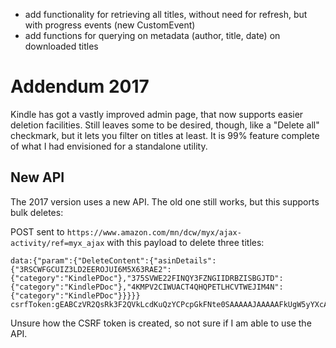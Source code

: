 - add functionality for retrieving all titles, without need for refresh, but with progress events (new CustomEvent)
- add functions for querying on metadata (author, title, date) on downloaded titles

# Addendum 2017
Kindle has got a vastly improved admin page, that now supports easier deletion facilities. Still leaves some to be desired, though, like a "Delete all" checkmark, but it lets you filter on titles at least. It is 99% feature complete of what I had envisioned for a standalone utility. 

## New API
The 2017 version uses a new API. The old one still works, but this supports bulk deletes:

POST sent to `https://www.amazon.com/mn/dcw/myx/ajax-activity/ref=myx_ajax` with this payload to delete three titles:
```
data:{"param":{"DeleteContent":{"asinDetails":{"3RSCWFGCUIZ3LD2EEROJUI6M5X63RAE2":{"category":"KindlePDoc"},"375SVWE22FINQY3FZNGIIDRBZISBGJTD":{"category":"KindlePDoc"},"4KMPV2CIWUACT4QHQPETLHCVTWEJIM4N":{"category":"KindlePDoc"}}}}}
csrfToken:gEABCzVR2QsRk3F2QVkLcdKuQzYCPcpGkFNte0SAAAAAJAAAAAFkUgW5yYXcAAAAA
```

Unsure how the CSRF token is created, so not sure if I am able to use the API.
